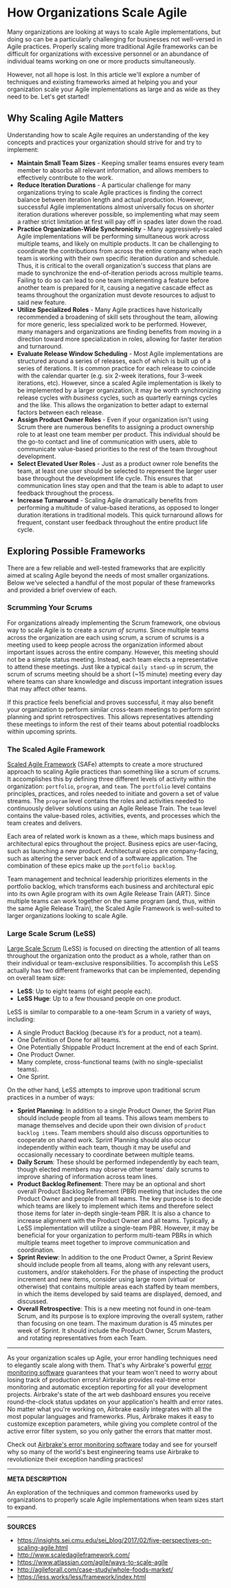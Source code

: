 # How Organizations Scale Agile

Many organizations are looking at ways to scale Agile implementations, but doing so can be a particularly challenging for businesses not well-versed in Agile practices.  Properly scaling more traditional Agile frameworks can be difficult for organizations with excessive personnel or an abundance of individual teams working on one or more products simultaneously.

However, not all hope is lost.  In this article we'll explore a number of techniques and existing frameworks aimed at helping you and your organization scale your Agile implementations as large and as wide as they need to be.  Let's get started!

## Why Scaling Agile Matters

Understanding how to scale Agile requires an understanding of the key concepts and practices your organization should strive for and try to implement:

- **Maintain Small Team Sizes** - Keeping smaller teams ensures every team member to absorbs all relevant information, and allows members to effectively contribute to the work.
- **Reduce Iteration Durations** - A particular challenge for many organizations trying to scale Agile practices is finding the correct balance between iteration length and actual production.  However, successful Agile implementations almost universally focus on _shorter_ iteration durations wherever possible, so implementing what may seem a rather strict limitation at first will pay off in spades later down the road.
- **Practice Organization-Wide Synchronicity** - Many aggressively-scaled Agile implementations will be performing simultaneous work across multiple teams, and likely on multiple products.  It can be challenging to coordinate the contributions from across the entire company when each team is working with their own specific iteration duration and schedule.  Thus, it is critical to the overall organization's success that plans are made to synchronize the end-of-iteration periods across multiple teams.  Failing to do so can lead to one team implementing a feature before another team is prepared for it, causing a negative cascade effect as teams throughout the organization must devote resources to adjust to said new feature.
- **Utilize Specialized Roles** - Many Agile practices have historically recommended a broadening of skill sets throughout the team, allowing for more generic, less specialized work to be performed.  However, many managers and organizations are finding benefits from moving in a direction toward more specialization in roles, allowing for faster iteration and turnaround.
- **Evaluate Release Window Scheduling** - Most Agile implementations are structured around a series of releases, each of which is built up of a series of iterations.  It is common practice for each release to coincide with the calendar quarter (e.g. six 2-week iterations, four 3-week iterations, etc).  However, since a scaled Agile implementation is likely to be implemented by a larger organization, it may be worth synchronizing release cycles with _business_ cycles, such as quarterly earnings cycles and the like.  This allows the organization to better adapt to external factors between each release.
- **Assign Product Owner Roles** - Even if your organization isn't using Scrum there are numerous benefits to assigning a product ownership role to at least one team member per product.  This individual should be the go-to contact and line of communication with users, able to communicate value-based priorities to the rest of the team throughout development.
- **Select Elevated User Roles** - Just as a product owner role benefits the team, at least one user should be selected to represent the larger user base throughout the development life cycle.  This ensures that communication lines stay open and that the team is able to adapt to user feedback throughout the process.
- **Increase Turnaround** - Scaling Agile dramatically benefits from performing a multitude of value-based iterations, as opposed to longer duration iterations in traditional models.  This quick turnaround allows for frequent, constant user feedback throughout the entire product life cycle.

## Exploring Possible Frameworks

There are a few reliable and well-tested frameworks that are explicitly aimed at scaling Agile beyond the needs of most smaller organizations.  Below we've selected a handful of the most popular of these frameworks and provided a brief overview of each.

### Scrumming Your Scrums

For organizations already implementing the Scrum framework, one obvious way to scale Agile is to create a _scrum of scrums_.  Since multiple teams across the organization are each using scrum, a scrum of scrums is a meeting used to keep people across the organization informed about important issues across the entire company.  However, this meeting should not be a simple status meeting.  Instead, each team elects a representative to attend these meetings.  Just like a typical `daily stand-up` in scrum, the scrum of scrums meeting should be a short (~15 minute) meeting every day where teams can share knowledge and discuss important integration issues that may affect other teams.

If this practice feels beneficial and proves successful, it may also benefit your organization to perform similar cross-team meetings to perform sprint planning and sprint retrospectives.  This allows representatives attending these meetings to inform the rest of their teams about potential roadblocks within upcoming sprints.

### The Scaled Agile Framework

[Scaled Agile Framework](http://www.scaledagileframework.com/) (SAFe) attempts to create a more structured approach to scaling Agile practices than something like a scrum of scrums.  It accomplishes this by defining three different levels of activity within the organization: `portfolio`, `program`, and `team`.  The `portfolio` level contains principles, practices, and roles needed to initiate and govern a set of value streams.  The `program` level contains the roles and activities needed to continuously deliver solutions using an Agile Release Train.  The `team` level contains the value-based roles, activities, events, and processes which the team creates and delivers.

Each area of related work is known as a `theme`, which maps business and architectural epics throughout the project.  Business epics are user-facing, such as launching a new product.  Architectural epics are company-facing, such as altering the server back end of a software application.  The combination of these epics make up the `portfolio backlog`.

Team management and technical leadership prioritizes elements in the portfolio backlog, which transforms each business and architectural epic into its own Agile program with its own Agile Release Train (ART).  Since multiple teams can work together on the same program (and, thus, within the same Agile Release Train), the Scaled Agile Framework is well-suited to larger organizations looking to scale Agile.

### Large Scale Scrum (LeSS)

[Large Scale Scrum](https://less.works/less/framework/index.html) (LeSS) is focused on directing the attention of all teams throughout the organization onto the product as a whole, rather than on their individual or team-exclusive responsibilities.  To accomplish this LeSS actually has two different frameworks that can be implemented, depending on overall team size:

- **LeSS**: Up to eight teams (of eight people each).
- **LeSS Huge**: Up to a few thousand people on one product.

LeSS is similar to comparable to a one-team Scrum in a variety of ways, including:

- A single Product Backlog (because it’s for a product, not a team).
- One Definition of Done for all teams.
- One Potentially Shippable Product Increment at the end of each Sprint.
- One Product Owner.
- Many complete, cross-functional teams (with no single-specialist teams).
- One Sprint.

On the other hand, LeSS attempts to improve upon traditional scrum practices in a number of ways:

- **Sprint Planning**: In addition to a single Product Owner, the Sprint Plan should include people from all teams. This allows team members to manage themselves and decide upon their own division of `product backlog items`.  Team members should also discuss opportunities to cooperate on shared work.  Sprint Planning should also occur independently within each team, though it may be useful and occasionally necessary to coordinate between multiple teams.
- **Daily Scrum**: These should be performed independently by each team, though elected members may observe other teams' daily scrums to improve sharing of information across team lines.
- **Product Backlog Refinement**: There may be an optional and short overall Product Backlog Refinement (PBR) meeting that includes the one Product Owner and people from all teams.  The key purpose is to decide which teams are likely to implement which items and therefore select those items for later in-depth single-team PBR.  It is also a chance to increase alignment with the Product Owner and all teams.  Typically, a LeSS implementation will utilize a single-team PBR.  However, it may be beneficial for your organization to perform multi-team PBRs in which multiple teams meet together to improve communication and coordination.
- **Sprint Review**: In addition to the one Product Owner, a Sprint Review should include people from all teams, along with any relevant users, customers, and/or stakeholders.  For the phase of inspecting the product increment and new items, consider using large room (virtual or otherwise) that contains multiple areas each staffed by team members, in which the items developed by said teams are displayed, demoed, and discussed.
- **Overall Retrospective**: This is a new meeting not found in one-team Scrum, and its purpose is to explore improving the overall system, rather than focusing on one team.  The maximum duration is 45 minutes per week of Sprint.  It should include the Product Owner, Scrum Masters, and rotating representatives from each Team.

---

As your organization scales up Agile, your error handling techniques need to elegantly scale along with them.  That's why Airbrake's powerful <a class="js-cta-utm" href="https://airbrake.io/account/new?utm_source=blog&utm_medium=end-post&utm_campaign=airbrake-how-organizations-scale-agile">error monitoring software</a> guarantees that your team won't need to worry about losing track of production errors!  Airbrake provides real-time error monitoring and automatic exception reporting for all your development projects.  Airbrake's state of the art web dashboard ensures you receive round-the-clock status updates on your application's health and error rates.  No matter what you're working on, Airbrake easily integrates with all the most popular languages and frameworks.  Plus, Airbrake makes it easy to customize exception parameters, while giving you complete control of the active error filter system, so you only gather the errors that matter most.

Check out <a class="js-cta-utm" href="https://airbrake.io/account/new?utm_source=blog&utm_medium=end-post&utm_campaign=airbrake-how-organizations-scale-agile">Airbrake's error monitoring software</a> today and see for yourself why so many of the world's best engineering teams use Airbrake to revolutionize their exception handling practices!

---

__META DESCRIPTION__

An exploration of the techniques and common frameworks used by organizations to properly scale Agile implementations when team sizes start to expand.

---

__SOURCES__

- https://insights.sei.cmu.edu/sei_blog/2017/02/five-perspectives-on-scaling-agile.html
- http://www.scaledagileframework.com/
- https://www.atlassian.com/agile/ways-to-scale-agile
- http://agileforall.com/case-study/whole-foods-market/
- https://less.works/less/framework/index.html